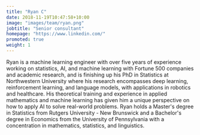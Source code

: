 ```yaml
---
title: "Ryan C"
date: 2018-11-19T10:47:58+10:00
image: "images/team/ryan.png"
jobtitle: "Senior consultant"
homepage: "https://www.linkedin.com/"
promoted: true
weight: 1
---
```


Ryan is a machine learning engineer with over five years of experience working on statistics, AI, and machine learning with Fortune 500 companies and academic research, and is finishing up his PhD in Statistics at Northwestern University where his research encompasses deep learning, reinforcement learning, and language models, with applications in robotics and healthcare. His theoretical training and experience in applied mathematics and machine learning has given him a unique perspective on how to apply AI to solve real-world problems. Ryan holds a Master's degree in Statistics from Rutgers University - New Brunswick and a Bachelor's degree in Economics from the University of Pennsylvania with a concentration in mathematics, statistics, and linguistics.